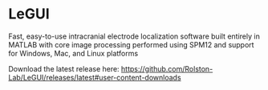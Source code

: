 # LeGUI

Fast, easy-to-use intracranial electrode localization software built entirely in MATLAB with core image processing performed using SPM12 and support for Windows, Mac, and Linux platforms

Download the latest release here:
https://github.com/Rolston-Lab/LeGUI/releases/latest#user-content-downloads
